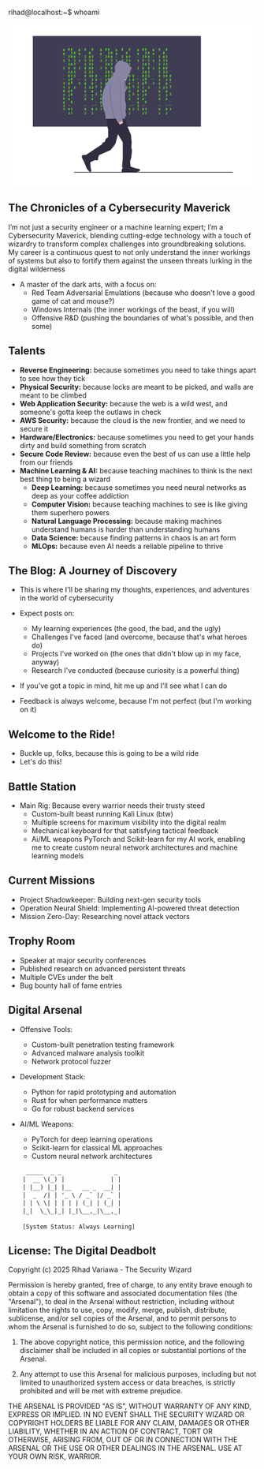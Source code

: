 
rihad@localhost:~$ whoami

<p align="center"><img src="./assets/images/whoami.png" alt=""></p>

## The Chronicles of a Cybersecurity Maverick

I’m not just a security engineer or a machine learning expert; I’m a Cybersecurity Maverick, blending cutting-edge technology with a touch of wizardry to transform complex challenges into groundbreaking solutions. My career is a continuous quest to not only understand the inner workings of systems but also to fortify them against the unseen threats lurking in the digital wilderness

* A master of the dark arts, with a focus on:
  * Red Team Adversarial Emulations (because who doesn't love a good game of cat and mouse?)
  * Windows Internals (the inner workings of the beast, if you will)
  * Offensive R&D (pushing the boundaries of what's possible, and then some)
## Talents

* **Reverse Engineering:** because sometimes you need to take things apart to see how they tick
* **Physical Security:** because locks are meant to be picked, and walls are meant to be climbed
* **Web Application Security:** because the web is a wild west, and someone's gotta keep the outlaws in check
* **AWS Security:** because the cloud is the new frontier, and we need to secure it
* **Hardware/Electronics:** because sometimes you need to get your hands dirty and build something from scratch
* **Secure Code Review:** because even the best of us can use a little help from our friends
* **Machine Learning & AI:** because teaching machines to think is the next best thing to being a wizard
  * **Deep Learning:** because sometimes you need neural networks as deep as your coffee addiction
  * **Computer Vision:** because teaching machines to see is like giving them superhero powers
  * **Natural Language Processing:** because making machines understand humans is harder than understanding humans
  * **Data Science:** because finding patterns in chaos is an art form
  * **MLOps:** because even AI needs a reliable pipeline to thrive

## The Blog: A Journey of Discovery

* This is where I'll be sharing my thoughts, experiences, and adventures in the world of cybersecurity
* Expect posts on:
  * My learning experiences (the good, the bad, and the ugly)
  * Challenges I've faced (and overcome, because that's what heroes do)
  * Projects I've worked on (the ones that didn't blow up in my face, anyway)
  * Research I've conducted (because curiosity is a powerful thing)

* If you've got a topic in mind, hit me up and I'll see what I can do
* Feedback is always welcome, because I'm not perfect (but I'm working on it)

## Welcome to the Ride!
* Buckle up, folks, because this is going to be a wild ride
* Let's do this!

## Battle Station
* Main Rig: Because every warrior needs their trusty steed
  * Custom-built beast running Kali Linux (btw)
  * Multiple screens for maximum visibility into the digital realm
  * Mechanical keyboard for that satisfying tactical feedback
  * Ai/ML weapons PyTorch and Scikit-learn for my AI work, enabling me to create custom neural network architectures and machine learning models

## Current Missions
* Project Shadowkeeper: Building next-gen security tools
* Operation Neural Shield: Implementing AI-powered threat detection
* Mission Zero-Day: Researching novel attack vectors

## Trophy Room
* Speaker at major security conferences
* Published research on advanced persistent threats
* Multiple CVEs under the belt
* Bug bounty hall of fame entries

## Digital Arsenal
* Offensive Tools:
  * Custom-built penetration testing framework
  * Advanced malware analysis toolkit
  * Network protocol fuzzer

* Development Stack:
  * Python for rapid prototyping and automation
  * Rust for when performance matters
  * Go for robust backend services

* AI/ML Weapons:
  * PyTorch for deep learning operations
  * Scikit-learn for classical ML approaches
  * Custom neural network architectures

```
     _____  _ _               _ 
    |  __ \(_) |             | |
    | |__) |_| |__   __ _  __| |
    |  _  /| | '_ \ / _` |/ _` |
    | | \ \| | | | | (_| | (_| |
    |_|  \_\_|_| |_|\__,_|\__,_|
                    
    [System Status: Always Learning]
```

## License: The Digital Deadbolt
Copyright (c) 2025 Rihad Variawa - The Security Wizard

Permission is hereby granted, free of charge, to any entity brave enough to obtain a copy
of this software and associated documentation files (the "Arsenal"), to deal
in the Arsenal without restriction, including without limitation the rights
to use, copy, modify, merge, publish, distribute, sublicense, and/or sell
copies of the Arsenal, and to permit persons to whom the Arsenal is
furnished to do so, subject to the following conditions:

1. The above copyright notice, this permission notice, and the following disclaimer
   shall be included in all copies or substantial portions of the Arsenal.

2. Any attempt to use this Arsenal for malicious purposes, including but not limited
   to unauthorized system access or data breaches, is strictly prohibited and will
   be met with extreme prejudice.

THE ARSENAL IS PROVIDED "AS IS", WITHOUT WARRANTY OF ANY KIND, EXPRESS OR
IMPLIED. IN NO EVENT SHALL THE SECURITY WIZARD OR COPYRIGHT HOLDERS BE LIABLE
FOR ANY CLAIM, DAMAGES OR OTHER LIABILITY, WHETHER IN AN ACTION OF CONTRACT,
TORT OR OTHERWISE, ARISING FROM, OUT OF OR IN CONNECTION WITH THE ARSENAL
OR THE USE OR OTHER DEALINGS IN THE ARSENAL. USE AT YOUR OWN RISK, WARRIOR.